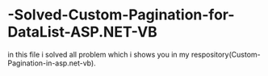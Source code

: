 # -Solved-Custom-Pagination-for-DataList-ASP.NET-VB
in this file i solved all problem which i shows you in my respository(Custom-Pagination-in-asp.net-vb).
